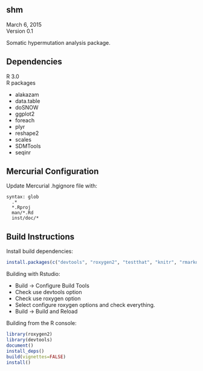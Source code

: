 shm
-------------------------------------------------------------------------------
March 6, 2015  
Version 0.1

Somatic hypermutation analysis package.

Dependencies
-------------------------------------------------------------------------------
R 3.0  
R packages

  -  alakazam
  -  data.table
  -  doSNOW
  -  ggplot2
  -  foreach
  -  plyr
  -  reshape2
  -  scales  
  -  SDMTools
  -  seqinr

Mercurial Configuration
-------------------------------------------------------------------------------
Update Mercurial .hgignore file with:  
```
syntax: glob
  .*
  *.Rproj
  man/*.Rd
  inst/doc/*
```

Build Instructions
-------------------------------------------------------------------------------
Install build dependencies:
```R
install.packages(c("devtools", "roxygen2", "testthat", "knitr", "rmarkdown"))
```

Building with Rstudio:

-  Build -> Configure Build Tools
-  Check use devtools option
-  Check use roxygen option
-  Select configure roxygen options and check everything.
-  Build -> Build and Reload

Building from the R console:

```R
library(roxygen2)
library(devtools)
document()
install_deps()
build(vignettes=FALSE)
install()
```